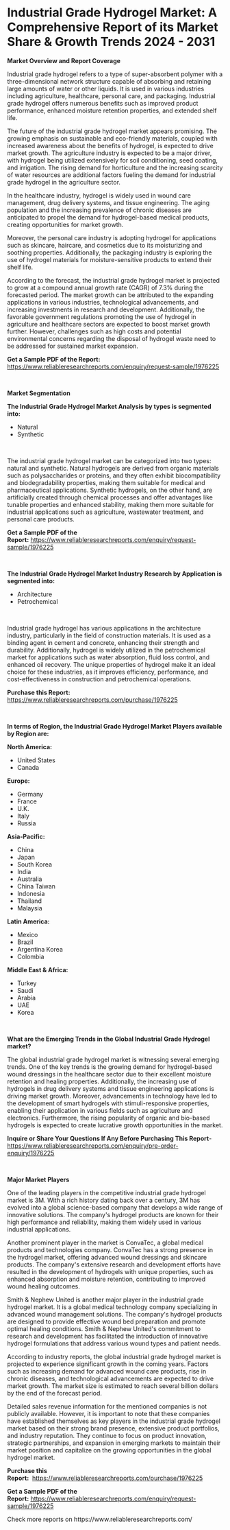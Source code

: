 <p><h1>Industrial Grade Hydrogel Market: A Comprehensive Report of its Market Share & Growth Trends 2024 - 2031</h1></p><p><strong>Market Overview and Report Coverage</strong></p>
<p><p>Industrial grade hydrogel refers to a type of super-absorbent polymer with a three-dimensional network structure capable of absorbing and retaining large amounts of water or other liquids. It is used in various industries including agriculture, healthcare, personal care, and packaging. Industrial grade hydrogel offers numerous benefits such as improved product performance, enhanced moisture retention properties, and extended shelf life.</p><p>The future of the industrial grade hydrogel market appears promising. The growing emphasis on sustainable and eco-friendly materials, coupled with increased awareness about the benefits of hydrogel, is expected to drive market growth. The agriculture industry is expected to be a major driver, with hydrogel being utilized extensively for soil conditioning, seed coating, and irrigation. The rising demand for horticulture and the increasing scarcity of water resources are additional factors fueling the demand for industrial grade hydrogel in the agriculture sector.</p><p>In the healthcare industry, hydrogel is widely used in wound care management, drug delivery systems, and tissue engineering. The aging population and the increasing prevalence of chronic diseases are anticipated to propel the demand for hydrogel-based medical products, creating opportunities for market growth.</p><p>Moreover, the personal care industry is adopting hydrogel for applications such as skincare, haircare, and cosmetics due to its moisturizing and soothing properties. Additionally, the packaging industry is exploring the use of hydrogel materials for moisture-sensitive products to extend their shelf life.</p><p>According to the forecast, the industrial grade hydrogel market is projected to grow at a compound annual growth rate (CAGR) of 7.3% during the forecasted period. The market growth can be attributed to the expanding applications in various industries, technological advancements, and increasing investments in research and development. Additionally, the favorable government regulations promoting the use of hydrogel in agriculture and healthcare sectors are expected to boost market growth further. However, challenges such as high costs and potential environmental concerns regarding the disposal of hydrogel waste need to be addressed for sustained market expansion.</p></p>
<p><strong>Get a Sample PDF of the Report:</strong> <a href="https://www.reliableresearchreports.com/enquiry/request-sample/1976225">https://www.reliableresearchreports.com/enquiry/request-sample/1976225</a></p>
<p>&nbsp;</p>
<p><strong>Market Segmentation</strong></p>
<p><strong>The Industrial Grade Hydrogel Market Analysis by types is segmented into:</strong></p>
<p><ul><li>Natural</li><li>Synthetic</li></ul></p>
<p>&nbsp;</p>
<p><p>The industrial grade hydrogel market can be categorized into two types: natural and synthetic. Natural hydrogels are derived from organic materials such as polysaccharides or proteins, and they often exhibit biocompatibility and biodegradability properties, making them suitable for medical and pharmaceutical applications. Synthetic hydrogels, on the other hand, are artificially created through chemical processes and offer advantages like tunable properties and enhanced stability, making them more suitable for industrial applications such as agriculture, wastewater treatment, and personal care products.</p></p>
<p><strong>Get a Sample PDF of the Report:</strong>&nbsp;<a href="https://www.reliableresearchreports.com/enquiry/request-sample/1976225">https://www.reliableresearchreports.com/enquiry/request-sample/1976225</a></p>
<p>&nbsp;</p>
<p><strong>The Industrial Grade Hydrogel Market Industry Research by Application is segmented into:</strong></p>
<p><ul><li>Architecture</li><li>Petrochemical</li></ul></p>
<p>&nbsp;</p>
<p><p>Industrial grade hydrogel has various applications in the architecture industry, particularly in the field of construction materials. It is used as a binding agent in cement and concrete, enhancing their strength and durability. Additionally, hydrogel is widely utilized in the petrochemical market for applications such as water absorption, fluid loss control, and enhanced oil recovery. The unique properties of hydrogel make it an ideal choice for these industries, as it improves efficiency, performance, and cost-effectiveness in construction and petrochemical operations.</p></p>
<p><strong>Purchase this Report:</strong>&nbsp; <a href="https://www.reliableresearchreports.com/purchase/1976225">https://www.reliableresearchreports.com/purchase/1976225</a></p>
<p>&nbsp;</p>
<p><strong>In terms of Region, the Industrial Grade Hydrogel Market Players available by Region are:</strong></p>
<p>
    <p> <strong> North America: </strong>
        <ul>
            <li>United States</li>
            <li>Canada</li>
        </ul>
        </p> 
    <p> <strong> Europe: </strong>
        <ul>
            <li>Germany</li>
            <li>France</li>
            <li>U.K.</li>
            <li>Italy</li>
            <li>Russia</li>
        </ul>
        </p> 
    <p> <strong> Asia-Pacific: </strong>
        <ul>
            <li>China</li>
            <li>Japan</li>
            <li>South Korea</li>
            <li>India</li>
            <li>Australia</li>
            <li>China Taiwan</li>
            <li>Indonesia</li>
            <li>Thailand</li>
            <li>Malaysia</li>
        </ul>
        </p> 
    <p> <strong> Latin America: </strong>
        <ul>
            <li>Mexico</li>
            <li>Brazil</li>
            <li>Argentina Korea</li>
            <li>Colombia</li>
        </ul>
        </p> 
    <p> <strong> Middle East & Africa: </strong>
        <ul>
            <li>Turkey</li>
            <li>Saudi</li>
            <li>Arabia</li>
            <li>UAE</li>
            <li>Korea</li>
        </ul>
    </p>
    </p>
<p>&nbsp;</p>
<p><strong>What are the Emerging Trends in the Global Industrial Grade Hydrogel market?</strong></p>
<p><p>The global industrial grade hydrogel market is witnessing several emerging trends. One of the key trends is the growing demand for hydrogel-based wound dressings in the healthcare sector due to their excellent moisture retention and healing properties. Additionally, the increasing use of hydrogels in drug delivery systems and tissue engineering applications is driving market growth. Moreover, advancements in technology have led to the development of smart hydrogels with stimuli-responsive properties, enabling their application in various fields such as agriculture and electronics. Furthermore, the rising popularity of organic and bio-based hydrogels is expected to create lucrative growth opportunities in the market.</p></p>
<p><strong>Inquire or Share Your Questions If Any Before Purchasing This Report</strong>- <a href="https://www.reliableresearchreports.com/enquiry/pre-order-enquiry/1976225">https://www.reliableresearchreports.com/enquiry/pre-order-enquiry/1976225</a></p>
<p>&nbsp;</p>
<p><strong>Major Market Players</strong></p>
<p><p>One of the leading players in the competitive industrial grade hydrogel market is 3M. With a rich history dating back over a century, 3M has evolved into a global science-based company that develops a wide range of innovative solutions. The company's hydrogel products are known for their high performance and reliability, making them widely used in various industrial applications. </p><p>Another prominent player in the market is ConvaTec, a global medical products and technologies company. ConvaTec has a strong presence in the hydrogel market, offering advanced wound dressings and skincare products. The company's extensive research and development efforts have resulted in the development of hydrogels with unique properties, such as enhanced absorption and moisture retention, contributing to improved wound healing outcomes.</p><p>Smith & Nephew United is another major player in the industrial grade hydrogel market. It is a global medical technology company specializing in advanced wound management solutions. The company's hydrogel products are designed to provide effective wound bed preparation and promote optimal healing conditions. Smith & Nephew United's commitment to research and development has facilitated the introduction of innovative hydrogel formulations that address various wound types and patient needs.</p><p>According to industry reports, the global industrial grade hydrogel market is projected to experience significant growth in the coming years. Factors such as increasing demand for advanced wound care products, rise in chronic diseases, and technological advancements are expected to drive market growth. The market size is estimated to reach several billion dollars by the end of the forecast period.</p><p>Detailed sales revenue information for the mentioned companies is not publicly available. However, it is important to note that these companies have established themselves as key players in the industrial grade hydrogel market based on their strong brand presence, extensive product portfolios, and industry reputation. They continue to focus on product innovation, strategic partnerships, and expansion in emerging markets to maintain their market position and capitalize on the growing opportunities in the global hydrogel market.</p></p>
<p><strong>Purchase this Report:</strong>&nbsp;&nbsp;<a href="https://www.reliableresearchreports.com/purchase/1976225">https://www.reliableresearchreports.com/purchase/1976225</a></p>
<p></p>
<p><strong>Get a Sample PDF of the Report:</strong>&nbsp;<a href="https://www.reliableresearchreports.com/enquiry/request-sample/1976225">https://www.reliableresearchreports.com/enquiry/request-sample/1976225</a></p>
<p>Check more reports on https://www.reliableresearchreports.com/</p>